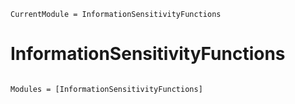 ```@meta
CurrentModule = InformationSensitivityFunctions
```

# InformationSensitivityFunctions

```@index
```

```@autodocs
Modules = [InformationSensitivityFunctions]
```

